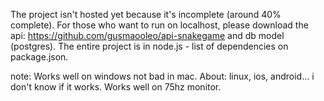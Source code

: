 The project isn't hosted yet because it's incomplete (around 40% complete). For those who want to run on localhost, please download the api: https://github.com/gusmaooleo/api-snakegame and db model (postgres). The entire project is in node.js - list of dependencies on package.json.

note:
Works well on windows not bad in mac. About: linux, ios, android... i don't know if it works.
Works well on 75hz monitor.
